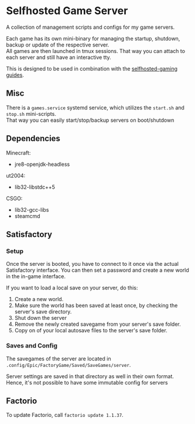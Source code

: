 # Selfhosted Game Server

A collection of management scripts and configs for my game servers.

Each game has its own mini-binary for managing the startup, shutdown, backup or update of the respective server. \
All games are then launched in tmux sessions. That way you can attach to each server and still have an interactive tty.

This is designed to be used in combination with the [selfhosted-gaming guides](https://github.com/Nukesor/selfhosted-gaming).

## Misc

There is a `games.service` systemd service, which utilizes the `start.sh` and `stop.sh` mini-scripts. \
That way you can easily start/stop/backup servers on boot/shutdown

## Dependencies

Minecraft:

- jre8-openjdk-headless

ut2004:

- lib32-libstdc++5

CSGO:

- lib32-gcc-libs
- steamcmd

## Satisfactory

### Setup

Once the server is booted, you have to connect to it once via the actual Satisfactory interface.
You can then set a password and create a new world in the in-game interface.

If you want to load a local save on your server, do this:

1. Create a new world.
2. Make sure the world has been saved at least once, by checking the server's save directory.
3. Shut down the server
4. Remove the newly created savegame from your server's save folder.
5. Copy on of your local autosave files to the server's save folder.

### Saves and Config

The savegames of the server are located in `.config/Epic/FactoryGame/Saved/SaveGames/server`.

Server settings are saved in that directory as well in their own format.
Hence, it's not possible to have some immutable config for servers

## Factorio

To update Factorio, call `factorio update 1.1.37`.

